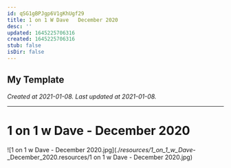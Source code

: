 ```yaml
---
id: qSG1gBPJgp6V1gKhUgf29
title: 1 on 1 W Dave   December 2020
desc: ''
updated: 1645225706316
created: 1645225706316
stub: false
isDir: false
---
```

My Template
---

_Created at 2021-01-08._
_Last updated at 2021-01-08._




---

# 1 on 1 w Dave - December 2020


![1 on 1 w Dave - December 2020.jpg](./_resources/1_on_1_w_Dave_-_December_2020.resources/1 on 1 w Dave - December 2020.jpg)

